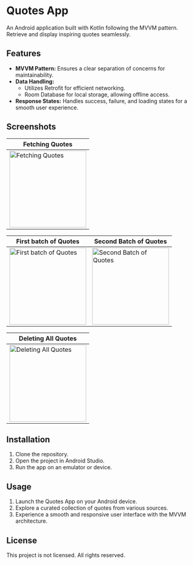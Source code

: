 # Quotes App

An Android application built with Kotlin following the MVVM pattern. Retrieve and display inspiring quotes seamlessly.

## Features

- **MVVM Pattern:** Ensures a clear separation of concerns for maintainability.
- **Data Handling:**
  - Utilizes Retrofit for efficient networking.
  - Room Database for local storage, allowing offline access.
- **Response States:** Handles success, failure, and loading states for a smooth user experience.

## Screenshots

| Fetching Quotes |
| ------------- |
| <img src="https://github.com/kr-mohit/Money-Tracker-App/assets/75725429/877dc61d-880b-44a9-b47e-3e7cca8039e9" width="200" alt="Fetching Quotes"> |

| First batch of Quotes | Second Batch of Quotes |
| ------------- | ------------- |
| <img src="https://github.com/kr-mohit/Money-Tracker-App/assets/75725429/1a6b89e2-b60a-46a1-8124-54c6db1bc509" width="200" alt="First batch of Quotes"> | <img src="https://github.com/kr-mohit/Money-Tracker-App/assets/75725429/fbae961d-b125-44d2-9bde-8b9d9e1a7933" width="200" alt="Second Batch of Quotes"> |

| Deleting All Quotes |
| ------------- |
| <img src="https://github.com/kr-mohit/Money-Tracker-App/assets/75725429/99a4b5a1-7a9b-460c-ab16-13a5155c2958" width="200" alt="Deleting All Quotes"> |

## Installation

1. Clone the repository.
2. Open the project in Android Studio.
3. Run the app on an emulator or device.

## Usage

1. Launch the Quotes App on your Android device.
2. Explore a curated collection of quotes from various sources.
3. Experience a smooth and responsive user interface with the MVVM architecture.

## License

This project is not licensed. All rights reserved.
